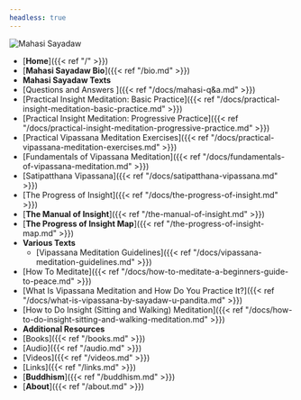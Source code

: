```yaml
---
headless: true
---
```

<img src="https://mahasivipassana.com/img/Mahasi_Sayadaw.jpg" alt="Mahasi Sayadaw">

- [**Home**]({{< ref "/" >}})
- [**Mahasi Sayadaw Bio**]({{< ref "/bio.md" >}})
- **Mahasi Sayadaw Texts**
 - [Questions and Answers ]({{< ref "/docs/mahasi-q&a.md" >}}) 
 - [Practical Insight Meditation: Basic Practice]({{< ref "/docs/practical-insight-meditation-basic-practice.md" >}}) 
 - [Practical Insight Meditation: Progressive Practice]({{< ref "/docs/practical-insight-meditation-progressive-practice.md" >}}) 
 - [Practical Vipassana Meditation Exercises]({{< ref "/docs/practical-vipassana-meditation-exercises.md" >}})
 - [Fundamentals of Vipassana Meditation]({{< ref "/docs/fundamentals-of-vipassana-meditation.md" >}}) 
 - [Satipatthana Vipassana]({{< ref "/docs/satipatthana-vipassana.md" >}})
 - [The Progress of Insight]({{< ref "/docs/the-progress-of-insight.md" >}})
- [**The Manual of Insight**]({{< ref "/the-manual-of-insight.md" >}})
- [**The Progress of Insight Map**]({{< ref "/the-progress-of-insight-map.md" >}})
- **Various Texts**
  - [Vipassana Meditation Guidelines]({{< ref "/docs/vipassana-meditation-guidelines.md" >}})
 - [How To Meditate]({{< ref "/docs/how-to-meditate-a-beginners-guide-to-peace.md" >}})
 - [What Is Vipassana Meditation and How Do You Practice It?]({{< ref "/docs/what-is-vipassana-by-sayadaw-u-pandita.md" >}})
 - [How to Do Insight (Sitting and Walking) Meditation]({{< ref "/docs/how-to-do-insight-sitting-and-walking-meditation.md" >}})
- **Additional Resources**
 - [Books]({{< ref "/books.md" >}}) 
 - [Audio]({{< ref "/audio.md" >}}) 
 - [Videos]({{< ref "/videos.md" >}})
 - [Links]({{< ref "/links.md" >}}) 
- [**Buddhism**]({{< ref "/buddhism.md" >}}) 
- [**About**]({{< ref "/about.md" >}}) 
